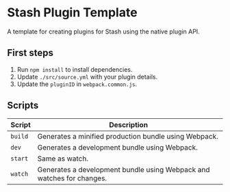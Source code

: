 # Stash Plugin Template

A template for creating plugins for Stash using the native plugin API.

## First steps

1. Run `npm install` to install dependencies.
2. Update `./src/source.yml` with your plugin details.
3. Update the `pluginID` in `webpack.common.js`.

## Scripts

| Script  | Description                                                           |
| ------- | --------------------------------------------------------------------- |
| `build` | Generates a minified production bundle using Webpack.                 |
| `dev`   | Generates a development bundle using Webpack.                         |
| `start` | Same as watch.                                                        |
| `watch` | Generates a development bundle using Webpack and watches for changes. |
